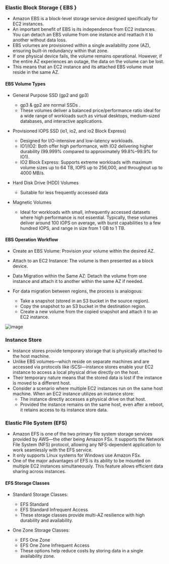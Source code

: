 ### Elastic Block Storage { EBS }

* Amazon EBS is a block-level storage service designed specifically for EC2 instances.
* An important benefit of EBS is its independence from EC2 instances. You can detach an EBS volume from one instance and reattach it to another without data loss.
* EBS volumes are provisioned within a single availability zone (AZ), ensuring built-in redundancy within that zone.
* If one physical device fails, the volume remains operational. However, if the entire AZ experiences an outage, the data on the volume can be lost.
* This means that an EC2 instance and its attached EBS volume must reside in the same AZ.

#### EBS Volume Types
* General Purpose SSD (gp2 and gp3)
  * gp3 & gp2 are normal SSDs .
  * These volumes deliver a balanced price/performance ratio ideal for a wide range of workloads such as virtual desktops, medium-sized databases, and interactive applications.
    
* Provisioned IOPS SSD (io1, io2, and io2 Block Express)
  * Designed for I/O-intensive and low-latency workloads.
  * IO1/IO2: Both offer high performance, with IO2 delivering higher durability (99.999% compared to approximately 99.8%–99.9% for IO1).
  * IO2 Block Express: Supports extreme workloads with maximum volume sizes up to 64 TB, IOPS up to 256,000, and throughput up to 4000 MB/s.

* Hard Disk Drive (HDD) Volumes
  * Suitable for less frequently accessed data

* Magnetic Volumes
  * Ideal for workloads with small, infrequently accessed datasets where high performance is not essential. Typically, these volumes deliver around 100 IOPS on average, with burst capabilities to a few hundred IOPS, and range in size from 1 GB to 1 TB.

#### EBS Operation Workflow

* Create an EBS Volume: Provision your volume within the desired AZ.
* Attach to an EC2 Instance: The volume is then presented as a block device.
* Data Migration within the Same AZ: Detach the volume from one instance and attach it to another within the same AZ if needed.

* For data migration between regions, the process is analogous:
  * Take a snapshot (stored in an S3 bucket in the source region).
  * Copy the snapshot to an S3 bucket in the destination region.
  * Create a new volume from the copied snapshot and attach it to an EC2 instance.

 ![image](https://github.com/user-attachments/assets/504d425d-7394-438f-9d3e-35c3b7e76e6f)
 
### Instance Store

* Instance stores provide temporary storage that is physically attached to the host machine.
* Unlike EBS volumes—which reside on separate machines and are accessed via protocols like iSCSI—instance stores enable your EC2 instance to access a local physical drive directly on the host.
* Their temporary nature means that the stored data is lost if the instance is moved to a different host.
* Consider a scenario where multiple EC2 instances run on the same host machine. When an EC2 instance utilizes an instance store:
  * The instance directly accesses a physical drive on that host.
  * Provided the instance remains on the same host, even after a reboot, it retains access to its instance store data.

### Elastic File System (EFS)

* Amazon EFS is one of the two primary file system storage services provided by AWS—the other being Amazon FSx. It supports the Network File System (NFS) protocol, allowing any NFS-dependent application to work seamlessly with the EFS service.
* It only supports Linux systems for Windows use Amazon FSx.
* One of the major advantages of EFS is its ability to be mounted on multiple EC2 instances simultaneously. This feature allows efficient data sharing across instances.

#### EFS Storage Classes

* Standard Storage Classes:
  * EFS Standard
  * EFS Standard Infrequent Access
  * These storage classes provide multi-AZ resilience with high durability and availability.

* One Zone Storage Classes:
  * EFS One Zone
  * EFS One Zone Infrequent Access
  * These options help reduce costs by storing data in a single availability zone.
